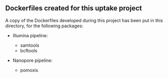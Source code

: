 ## Dockerfiles created for this uptake project

A copy of the Dockerfiles developed during this project has been put in this directory, 
for the following packages:

- Illumina pipeline:
	- samtools
	- bcftools

- Nanopore pipeline:
	- pomoxis
